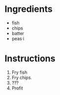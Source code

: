 # Ingredients

 - fish
 - chips
 - batter
 - peas
i
# Instructions

 1. Fry fish
 2. Fry chips.
 3. ???
 4. Profit

